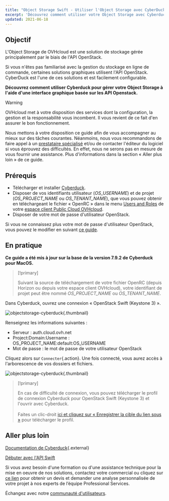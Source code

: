 ```yaml
---
title: "Object Storage Swift - Utiliser l'Object Storage avec CyberDuck"
excerpt: 'Découvrez comment utiliser votre Object Storage avec Cyberduck'
updated: 2021-06-18
---
```


## Objectif

L'Object Storage de OVHcloud est une solution de stockage gérée principalement par le biais de l'API OpenStack.

Si vous n'êtes pas familiarisé avec la gestion du stockage en ligne de commande, certaines solutions graphiques utilisent l'API OpenStack. CyberDuck est l'une de ces solutions et est facilement configurable.

**Découvrez comment utiliser Cyberduck pour gérer votre Object Storage à l'aide d'une interface graphique basée sur les API Openstack.**

> [!warning]
>
> OVHcloud met à votre disposition des services dont la configuration, la gestion et la responsabilité vous incombent. Il vous revient de ce fait d'en assurer le bon fonctionnement.
>
> Nous mettons à votre disposition ce guide afin de vous accompagner au mieux sur des tâches courantes. Néanmoins, nous vous recommandons de faire appel à un [prestataire spécialisé](https://partner.ovhcloud.com/fr-ca/directory/) et/ou de contacter l'éditeur du logiciel si vous éprouvez des difficultés. En effet, nous ne serons pas en mesure de vous fournir une assistance. Plus d'informations dans la section « Aller plus loin » de ce guide.
>

## Prérequis

- Télécharger et installer [Cyberduck](https://cyberduck.io/).
- Disposer de vos identifiants utilisateur (*OS_USERNAME*) et de projet (*OS_PROJECT_NAME* ou *OS_TENANT_NAME*), que vous pouvez obtenir en téléchargeant le fichier « OpenRC » dans le menu [Users and Roles](/pages/public_cloud/compute/loading_openstack_environment_variables#etape-1-recuperer-les-variables) de votre [espace client Public Cloud OVHcloud](/links/manager).
- Disposer de votre mot de passe d'utilisateur OpenStack.

Si vous ne connaissez plus votre mot de passe d'utilisateur OpenStack, vous pouvez le modifier en suivant [ce guide](/pages/public_cloud/compute/change_openstack_user_password_in_horizon).

## En pratique

**Ce guide a été mis à jour sur la base de la version 7.9.2 de Cyberduck pour MacOS.**

> [!primary]
>
> Suivant la source de téléchargement de votre fichier OpenRC (depuis Horizon ou depuis votre espace client OVHcloud), votre identifiant de projet peut être nommé *OS_PROJECT_NAME* ou *OS_TENANT_NAME*.
>

Dans Cyberduck, ouvrez une connexion « OpenStack Swift (Keystone 3) ».

![objectstorage-cyberduck](images/login.png){.thumbnail}

Renseignez les informations suivantes :

- Serveur : auth.cloud.ovh.net
- Project:Domain:Username : OS_PROJECT_NAME:default:OS_USERNAME
- Mot de passe : le mot de passe de votre utilisateur OpenStack

Cliquez alors sur `Connecter`{.action}. Une fois connecté, vous aurez accès à l'arborescence de vos dossiers et fichiers.

![objectstorage-cyberduck](images/successful-login.png){.thumbnail}

> [!primary]
>
> En cas de difficulté de connexion, vous pouvez télécharger le profil de connexion Cyberduck pour OpenStack Swift (Keystone 3) et l'ouvrir avec Cyberduck.
> <br><br>Faites un clic-droit <a href="https://trac.cyberduck.io/browser/shelves/02.2020/profiles/default/Openstack%20Swift%20(Keystone%203).cyberduckprofile?rev=48724&order=name" download>ici et cliquez sur « Enregistrer la cible du lien sous »</a> pour télécharger le profil.
>

## Aller plus loin

[Documentation de Cyberduck](https://trac.cyberduck.io/wiki/help/en){.external}

[Débuter avec l'API Swift](/pages/storage_and_backup/object_storage/pcs_getting_started_with_the_swift_api)

Si vous avez besoin d'une formation ou d'une assistance technique pour la mise en oeuvre de nos solutions, contactez votre commercial ou cliquez sur [ce lien](/links/professional-services) pour obtenir un devis et demander une analyse personnalisée de votre projet à nos experts de l’équipe Professional Services. 

Échangez avec notre [communauté d'utilisateurs](/links/community).
